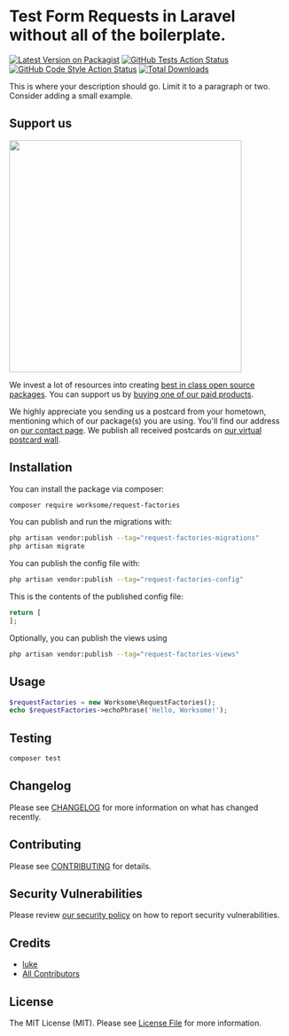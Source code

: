 # Test Form Requests in Laravel without all of the boilerplate.

[![Latest Version on Packagist](https://img.shields.io/packagist/v/worksome/request-factories.svg?style=flat-square)](https://packagist.org/packages/worksome/request-factories)
[![GitHub Tests Action Status](https://img.shields.io/github/workflow/status/worksome/request-factories/run-tests?label=tests)](https://github.com/worksome/request-factories/actions?query=workflow%3Arun-tests+branch%3Amain)
[![GitHub Code Style Action Status](https://img.shields.io/github/workflow/status/worksome/request-factories/Check%20&%20fix%20styling?label=code%20style)](https://github.com/worksome/request-factories/actions?query=workflow%3A"Check+%26+fix+styling"+branch%3Amain)
[![Total Downloads](https://img.shields.io/packagist/dt/worksome/request-factories.svg?style=flat-square)](https://packagist.org/packages/worksome/request-factories)

This is where your description should go. Limit it to a paragraph or two. Consider adding a small example.

## Support us

[<img src="https://github-ads.s3.eu-central-1.amazonaws.com/request-factories.jpg?t=1" width="419px" />](https://spatie.be/github-ad-click/request-factories)

We invest a lot of resources into creating [best in class open source packages](https://spatie.be/open-source). You can support us by [buying one of our paid products](https://spatie.be/open-source/support-us).

We highly appreciate you sending us a postcard from your hometown, mentioning which of our package(s) you are using. You'll find our address on [our contact page](https://spatie.be/about-us). We publish all received postcards on [our virtual postcard wall](https://spatie.be/open-source/postcards).

## Installation

You can install the package via composer:

```bash
composer require worksome/request-factories
```

You can publish and run the migrations with:

```bash
php artisan vendor:publish --tag="request-factories-migrations"
php artisan migrate
```

You can publish the config file with:

```bash
php artisan vendor:publish --tag="request-factories-config"
```

This is the contents of the published config file:

```php
return [
];
```

Optionally, you can publish the views using

```bash
php artisan vendor:publish --tag="request-factories-views"
```

## Usage

```php
$requestFactories = new Worksome\RequestFactories();
echo $requestFactories->echoPhrase('Hello, Worksome!');
```

## Testing

```bash
composer test
```

## Changelog

Please see [CHANGELOG](CHANGELOG.md) for more information on what has changed recently.

## Contributing

Please see [CONTRIBUTING](.github/CONTRIBUTING.md) for details.

## Security Vulnerabilities

Please review [our security policy](../../security/policy) on how to report security vulnerabilities.

## Credits

- [luke](https://github.com/worksome)
- [All Contributors](../../contributors)

## License

The MIT License (MIT). Please see [License File](LICENSE.md) for more information.
